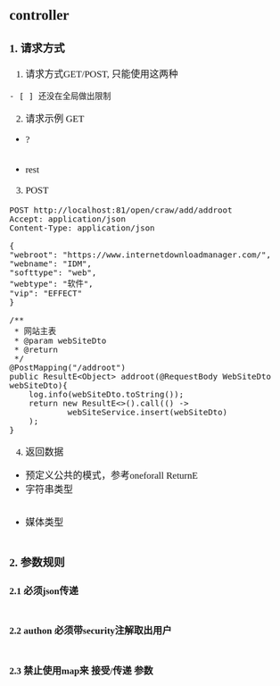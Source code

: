 <span  style="font-family: Simsun,serif; font-size: 17px; ">

## controller

### 1. 请求方式

1. 请求方式GET/POST, 只能使用这两种
~~~
- [ ] 还没在全局做出限制
~~~

2. 请求示例 GET

- ?
~~~
~~~

- rest


3. POST

~~~
POST http://localhost:81/open/craw/add/addroot
Accept: application/json
Content-Type: application/json

{
"webroot": "https://www.internetdownloadmanager.com/",
"webname": "IDM",
"softtype": "web",
"webtype": "软件",
"vip": "EFFECT"
}

/**
 * 网站主表
 * @param webSiteDto
 * @return
 */
@PostMapping("/addroot")
public ResultE<Object> addroot(@RequestBody WebSiteDto webSiteDto){
    log.info(webSiteDto.toString());
    return new ResultE<>().call(() ->
            webSiteService.insert(webSiteDto)
    );
}

~~~


4. 返回数据

- 预定义公共的模式，参考oneforall ReturnE<T>
- 字符串类型

~~~
~~~

- 媒体类型

~~~
~~~


### 2. 参数规则

#### 2.1 必须json传递

~~~
~~~

#### 2.2 authon 必须带security注解取出用户

~~~
~~~

#### 2.3 禁止使用map来 接受/传递 参数

</span>